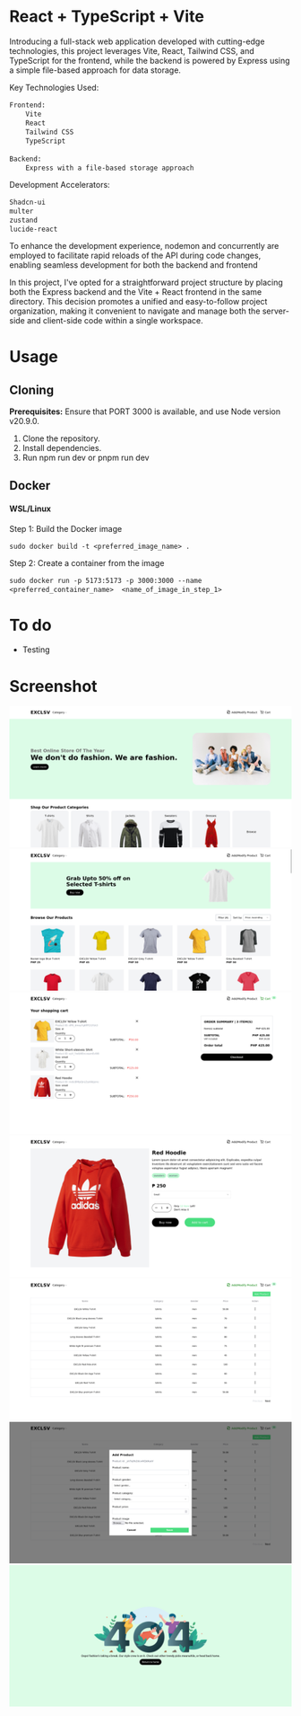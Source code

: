 # React + TypeScript + Vite
Introducing a full-stack web application developed with cutting-edge technologies, this project leverages Vite, React, Tailwind CSS, and TypeScript for the frontend, while the backend is powered by Express using a simple file-based approach for data storage.

Key Technologies Used:

    Frontend:
        Vite
        React
        Tailwind CSS
        TypeScript

    Backend:
        Express with a file-based storage approach

Development Accelerators:

    Shadcn-ui
    multer
    zustand
    lucide-react

To enhance the development experience, nodemon and concurrently are employed to facilitate rapid reloads of the API during code changes, enabling seamless development for both the backend and frontend

In this project, I've opted for a straightforward project structure by placing both the Express backend and the Vite + React frontend in the same directory. This decision promotes a unified and easy-to-follow project organization, making it convenient to navigate and manage both the server-side and client-side code within a single workspace.

# Usage
## Cloning
**Prerequisites:** Ensure that PORT 3000 is available, and use Node version v20.9.0.
1. Clone the repository.
2. Install dependencies.
3. Run npm run dev or pnpm run dev

## Docker
#### WSL/Linux
Step 1: Build the Docker image
```
sudo docker build -t <preferred_image_name> .
```
Step 2: Create a container from the image
```
sudo docker run -p 5173:5173 -p 3000:3000 --name <preferred_container_name>  <name_of_image_in_step_1>
```




# To do
- Testing


# Screenshot
![Home](screenshot/home.png)
![Shop](screenshot/shop.png)
![Cart](screenshot/cart.png)
![Product](screenshot/product.png)
![AddModify](screenshot/addmodify.png)
![Modal](screenshot/addproduct.png)
![404](screenshot/404.png)

